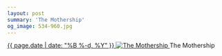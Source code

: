```yaml
---
layout: post
summary: 'The Mothership'
og_image: 534-960.jpg
---
```


<p>
 <time>
  <a href="/534">
   {{ page.date | date: "%B %-d, %Y" }}
  </a>
 </time>
 <a href="/534">
  <img alt="The Mothership" sizes="(min-width: 700px) 50vw, calc(100vw - 2rem)" src="{{ site.assets_url }}/534-480.jpg" srcset="{{ site.assets_url }}/534-240.jpg 240w, {{ site.assets_url }}/534-480.jpg 480w, {{ site.assets_url }}/534-720.jpg 720w, {{ site.assets_url }}/534-960.jpg 960w"/>
 </a>
 <span>
  The Mothership
 </span>
</p>
